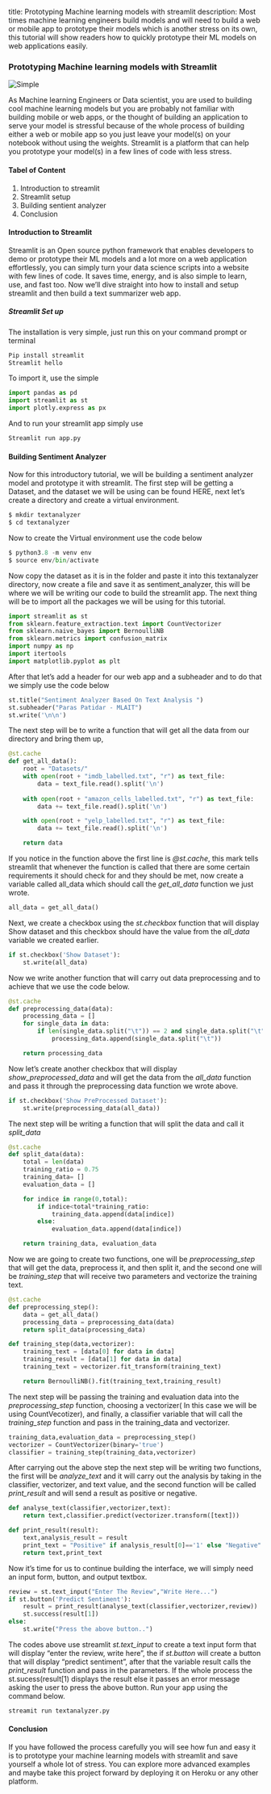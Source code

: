 title: Prototyping Machine learning models with streamlit
description: Most times machine learning engineers build models and will need to build a web or mobile app to prototype their models which is another stress on its own, this tutorial will show readers how to quickly prototype their ML models on web applications easily.

### Prototyping Machine learning models with Streamlit


![Simple](https://github.com/jamessandy/engineering-education/blob/new-article/articles/prototyping-machine-learning-models-with-streamlit/hero.jpg)

As Machine learning Engineers or Data scientist, you are used to building cool machine learning models but you are probably not familiar with building mobile or web apps, or the thought of building an application to serve your model is stressful because of the whole process of building either a web or mobile app so you just leave your model(s) on your notebook without using the weights. Streamlit is a platform that can help you prototype your model(s) in a few lines of code with less stress.
#### Tabel of Content
1. Introduction to streamlit
2. Streamlit setup
3. Building sentient analyzer
4. Conclusion 

#### Introduction to Streamlit
Streamlit is an Open source python framework that enables developers to demo or prototype their ML models and a lot more on a web application effortlessly, you can simply turn your data science scripts into a website with few lines of code. It saves time, energy, and is also simple to learn, use, and fast too. Now we’ll dive straight into how to install and setup streamlit and then build a text summarizer web app.

##### Streamlit Set up
The installation is very simple, just run this on your command prompt or terminal

```python
Pip install streamlit
Streamlit hello
```
To import it, use the simple

```python
import pandas as pd
import streamlit as st
import plotly.express as px
```
And to run your streamlit app simply use

```python
Streamlit run app.py
```
#### Building Sentiment Analyzer
Now for this introductory tutorial, we will be building a sentiment analyzer model and prototype it with streamlit. The first step will be getting a Dataset, and the dataset we will be using can be found HERE, next let’s create a directory and create a virtual environment.

```python
$ mkdir textanalyzer
$ cd textanalyzer
```
Now to create the Virtual environment use the code below

```python
$ python3.8 -m venv env
$ source env/bin/activate
```
Now copy the dataset as it is in the folder and paste it into this textanalyzer directory, now create a file and save it as sentiment_analyzer, this will be where we will be writing our code to build the streamlit app. The next thing will be to import all the packages we will be using for this tutorial.

```python
import streamlit as st
from sklearn.feature_extraction.text import CountVectorizer
from sklearn.naive_bayes import BernoulliNB
from sklearn.metrics import confusion_matrix
import numpy as np
import itertools
import matplotlib.pyplot as plt
```
After that let’s add a header for our web app and a subheader and to do that we simply use the code below

```python
st.title("Sentiment Analyzer Based On Text Analysis ")
st.subheader("Paras Patidar - MLAIT")
st.write('\n\n')
```
The next step will be to write a function that will get all the data from our directory and bring them up,

```python
@st.cache
def get_all_data():
    root = "Datasets/"
    with open(root + "imdb_labelled.txt", "r") as text_file:
        data = text_file.read().split('\n')
         
    with open(root + "amazon_cells_labelled.txt", "r") as text_file:
        data += text_file.read().split('\n')

    with open(root + "yelp_labelled.txt", "r") as text_file:
        data += text_file.read().split('\n')

    return data
```
If you notice in the function above the first line is *@st.cache*, this mark tells streamlit that whenever the function is called that there are some certain requirements it should check for and they should be met, now create a variable called all_data which should call the *get_all_data* function we just wrote.

```python
all_data = get_all_data()
```
Next, we create a checkbox using the *st.checkbox* function that will display Show dataset and this checkbox should have the value from the *all_data* variable we created earlier.

```python
if st.checkbox('Show Dataset'):
    st.write(all_data)
```
Now we write another function that will carry out data preprocessing and to achieve that we use the code below.

```python
@st.cache
def preprocessing_data(data):
    processing_data = []
    for single_data in data:
        if len(single_data.split("\t")) == 2 and single_data.split("\t")[1] != "":
            processing_data.append(single_data.split("\t"))

    return processing_data
```

Now let’s create another checkbox that will display *show_preprocessed_data* and will get the data from the *all_data* function and pass it through the preprocessing data function we wrote above. 
```python
if st.checkbox('Show PreProcessed Dataset'):
    st.write(preprocessing_data(all_data))
```

The next step will be writing a function that will split the data and call it *split_data*

```python
@st.cache
def split_data(data):
    total = len(data)
    training_ratio = 0.75
    training_data= []
    evaluation_data = []

    for indice in range(0,total):
        if indice<total*training_ratio:
            training_data.append(data[indice])
        else:
            evaluation_data.append(data[indice])

    return training_data, evaluation_data
```

Now we are going to create two functions, one will be *preprocessing_step* that will get the data, preprocess it, and then split it, and the second one will be *training_step* that will receive two parameters and vectorize the training text.

```python
@st.cache
def preprocessing_step():
    data = get_all_data()
    processing_data = preprocessing_data(data)
    return split_data(processing_data)

def training_step(data,vectorizer):
    training_text = [data[0] for data in data]
    training_result = [data[1] for data in data]
    training_text = vectorizer.fit_transform(training_text)

    return BernoulliNB().fit(training_text,training_result)
```
The next step will be passing the training and evaluation data into the *preprocessing_step* function, choosing a vectorizer( In this case we will be using CountVecotizer), and finally, a classifier variable that will call the *training_step* function and pass in the training_data and vectorizer.

```python
training_data,evaluation_data = preprocessing_step()
vectorizer = CountVectorizer(binary='true')
classifier = training_step(training_data,vectorizer)
```
After carrying out the above step the next step will be writing two functions, the first will be *analyze_text* and it will carry out the analysis by taking in the classifier, vectorizer, and text value, and the second function will be called *print_result* and will send a result as positive or negative.

```python
def analyse_text(classifier,vectorizer,text):
    return text,classifier.predict(vectorizer.transform([text]))

def print_result(result):
    text,analysis_result = result
    print_text = "Positive" if analysis_result[0]=='1' else "Negative"
    return text,print_text
```
Now it’s time for us to continue building the interface, we will simply need an input form, button, and output textbox.

```python
review = st.text_input("Enter The Review","Write Here...")
if st.button('Predict Sentiment'):
    result = print_result(analyse_text(classifier,vectorizer,review))
    st.success(result[1])
else:
    st.write("Press the above button..")
```
The codes above use streamlit *st.text_input* to create a text input form that will display “enter the review, write here”, the if *st.button* will create a button that will display “predict sentiment”, after that the variable result calls the *print_result* function and pass in the parameters. If the whole process the st.sucess(result[1) displays the result else it passes an error message asking the user to press the above button. Run your app using the command below.

```python
streamit run textanalyzer.py
```
#### Conclusion
If you have followed the process carefully you will see how fun and easy it is to prototype your machine learning models with streamlit and save yourself a whole lot of stress. You can explore more advanced examples and maybe take this project forward by deploying it on Heroku or any other platform.
